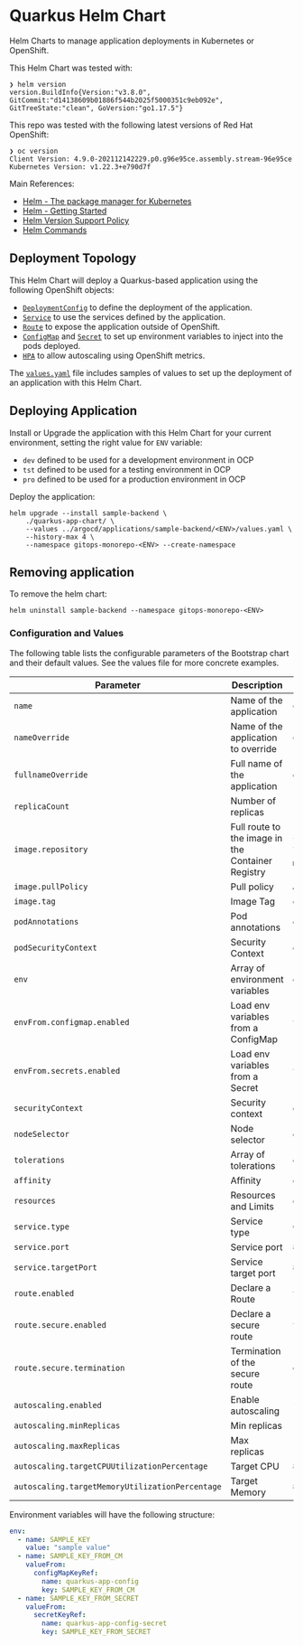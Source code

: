 # Quarkus Helm Chart

Helm Charts to manage application deployments in Kubernetes or OpenShift.

This Helm Chart was tested with:

```shell
❯ helm version
version.BuildInfo{Version:"v3.8.0", GitCommit:"d14138609b01886f544b2025f5000351c9eb092e", GitTreeState:"clean", GoVersion:"go1.17.5"}
```

This repo was tested with the following latest versions of Red Hat OpenShift:

```shell
❯ oc version
Client Version: 4.9.0-202112142229.p0.g96e95ce.assembly.stream-96e95ce
Kubernetes Version: v1.22.3+e790d7f
```

Main References:

* [Helm - The package manager for Kubernetes](https://helm.sh/)
* [Helm - Getting Started](https://helm.sh/docs/chart_template_guide/getting_started/)
* [Helm Version Support Policy](https://helm.sh/docs/topics/version_skew/)
* [Helm Commands](https://helm.sh/docs/helm/)

## Deployment Topology

This Helm Chart will deploy a Quarkus-based application using the following OpenShift objects:

* [`DeploymentConfig`](./quarkus-app-chart/templates/deploymentconfig.yaml) to define the deployment of the application.
* [`Service`](./quarkus-app-chart/templates/service.yaml) to use the services defined by the application.
* [`Route`](./quarkus-app-chart/templates/route.yaml) to expose the application outside of OpenShift.
* [`ConfigMap`](./quarkus-app-chart/templates/configmap.yaml) and [`Secret`](./quarkus-app-chart/templates/secret.yaml) to
set up environment variables to inject into the pods deployed.
* [`HPA`](./quarkus-app-chart/templates/hpa.yaml) to allow autoscaling using OpenShift metrics.

The [`values.yaml`](./quarkus-app-chart/values.yaml) file includes samples of values to set up
the deployment of an application with this Helm Chart.

## Deploying Application

Install or Upgrade the application with this Helm Chart for your current environment, setting the
right value for `ENV` variable:

* `dev` defined to be used for a development environment in OCP
* `tst` defined to be used for a testing environment in OCP
* `pro` defined to be used for a production environment in OCP

Deploy the application:

```shell
helm upgrade --install sample-backend \
    ./quarkus-app-chart/ \
    --values ../argocd/applications/sample-backend/<ENV>/values.yaml \
    --history-max 4 \
    --namespace gitops-monorepo-<ENV> --create-namespace
```

## Removing application

To remove the helm chart:

```shell
helm uninstall sample-backend --namespace gitops-monorepo-<ENV>
```

### Configuration and Values

The following table lists the configurable parameters of the Bootstrap chart and their default values. See the values file for more concrete examples.

| Parameter | Description | Default |
| --------- | ----------- | ------- |
| `name`  | Name of the application | `quarkus-app` |
| `nameOverride` | Name of the application to override  | `quarkus-app` |
| `fullnameOverride` | Full name of the application  | empty |
| `replicaCount` | Number of replicas  | 1 |
| `image.repository` | Full route to the image in the Container Registry  | `image-registry.openshift-image-registry.svc:5000/gitops-monorepo-cicd` |
| `image.pullPolicy` | Pull policy  | `Always` |
| `image.tag` | Image Tag  | empty |
| `podAnnotations` | Pod annotations | empty |
| `podSecurityContext` | Security Context | empty |
| `env` | Array of environment variables | empty |
| `envFrom.configmap.enabled` | Load env variables from a ConfigMap | `true` |
| `envFrom.secrets.enabled` | Load env variables from a Secret | `true` |
| `securityContext` | Security context | empty |
| `nodeSelector` | Node selector | empty |
| `tolerations` | Array of tolerations | empty |
| `affinity` | Affinity | empty |
| `resources` | Resources and Limits | empty |
| `service.type` | Service type | `ClusterIP` |
| `service.port` | Service port | `8080` |
| `service.targetPort` | Service target port | `8080` |
| `route.enabled` | Declare a Route | `true` |
| `route.secure.enabled` | Declare a secure route | `true` |
| `route.secure.termination` | Termination of the secure route | `edge` |
| `autoscaling.enabled` | Enable autoscaling | `false` |
| `autoscaling.minReplicas` | Min replicas | `1` |
| `autoscaling.maxReplicas` | Max replicas | `100` |
| `autoscaling.targetCPUUtilizationPercentage` | Target CPU | `80` |
| `autoscaling.targetMemoryUtilizationPercentage` | Target Memory | `80` |

Environment variables will have the following structure:

```yaml
env:
  - name: SAMPLE_KEY
    value: "sample value"
  - name: SAMPLE_KEY_FROM_CM
    valueFrom:
      configMapKeyRef:
        name: quarkus-app-config
        key: SAMPLE_KEY_FROM_CM
  - name: SAMPLE_KEY_FROM_SECRET
    valueFrom:
      secretKeyRef:
        name: quarkus-app-config-secret
        key: SAMPLE_KEY_FROM_SECRET
```
